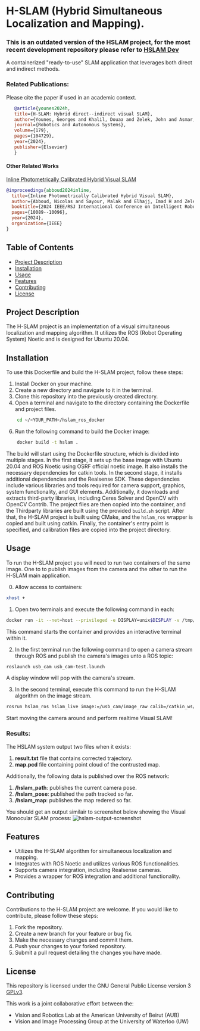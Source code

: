 # H-SLAM (Hybrid Simultaneous Localization and Mapping).
### This is an outdated version of the HSLAM project, for the most recent development repository please refer to [HSLAM Dev](https://github.com/8bit-nyk/hslam_ros2)
A containerized "ready-to-use" SLAM application that leverages both direct and indirect methods.

### Related Publications:

Please cite the paper if used in an academic context.
 ```bibtex
    @article{younes2024h,
    title={H-SLAM: Hybrid direct--indirect visual SLAM},
    author={Younes, Georges and Khalil, Douaa and Zelek, John and Asmar, Daniel},
    journal={Robotics and Autonomous Systems},
    volume={179},
    pages={104729},
    year={2024},
    publisher={Elsevier}
    }
 ```
#### Other Related Works

[Inline Photometrically Calibrated Hybrid Visual SLAM](https://doi.org/10.1109/IROS58592.2024.10802153)


```bibtex
@inproceedings{abboud2024inline,
  title={Inline Photometrically Calibrated Hybrid Visual SLAM},
  author={Abboud, Nicolas and Sayour, Malak and Elhajj, Imad H and Zelek, John and Asmar, Daniel},
  booktitle={2024 IEEE/RSJ International Conference on Intelligent Robots and Systems (IROS)},
  pages={10089--10096},
  year={2024},
  organization={IEEE}
}
```

## Table of Contents

- [Project Description](#project-description)
- [Installation](#installation)
- [Usage](#usage)
- [Features](#features)
- [Contributing](#contributing)
- [License](#license)

## Project Description

The H-SLAM project is an implementation of a visual simultaneous localization and mapping algorithm. 
It utilizes the ROS (Robot Operating System) Noetic and is designed for Ubuntu 20.04.



## Installation

To use this Dockerfile and build the H-SLAM project, follow these steps:

1. Install Docker on your machine.
2. Create a new directory and navigate to it in the terminal.
3. Clone this repository into the previously created directory.
4. Open a terminal and navigate to the directory containing the Dockerfile and project files.
```bash
    cd ~/<YOUR_PATH>/hslam_ros_docker
```
6. Run the following command to build the Docker image:

```bash
    docker build -t hslam .
```
The build will start using the Dockerfile structure, which is divided into multiple stages. 
In the first stage, it sets up the base image with Ubuntu 20.04 and ROS Noetic using OSRF official noetic image. It also installs the necessary dependencies for catkin tools.
In the second stage, it installs additional dependencies and the Realsense SDK. These dependencies include various libraries and tools required for camera support, graphics, system functionality, and GUI elements. Additionally, it downloads and extracts third-party libraries, including Ceres Solver and OpenCV with OpenCV Contrib.
The project files are then copied into the container, and the Thirdparty libraries are built using the provided `build.sh` script. After that, the H-SLAM project is built using CMake, and the `hslam_ros` wrapper is copied and built using catkin.
Finally, the container's entry point is specified, and calibration files are copied into the project directory.

## Usage

To run the H-SLAM project you will need to run two containers of the same image.
One to to publish images from the camera and the other to run the H-SLAM main application.

0. Allow access to containers:
``` bash
xhost +
```

1. Open two terminals and execute the following command in each:
``` bash
docker run -it --net=host --privileged -e DISPLAY=unix$DISPLAY -v /tmp/.X11-unix:/tmp/.X11-unix:rw --device /dev/video0:/dev/video0  hslam /bin/bash
```
This command starts the container and provides an interactive terminal within it.

2. In the first terminal run the following command to open a camera stream through ROS and publish the camera's images unto a ROS topic:
``` bash
roslaunch usb_cam usb_cam-test.launch
```
A display window will pop with the camera's stream.

3. In the second terminal, execute this command to run the H-SLAM algorithm on the image stream.
``` bash
rosrun hslam_ros hslam_live image:=/usb_cam/image_raw calib=/catkin_ws/src/res/camera.txt gamma=/catkin_ws/src/res/pcalib.txt vignette=/catkin_ws/src/res/vignette.png
```

Start moving the camera around and perform realtime Visual SLAM!

### Results:

The HSLAM system output two files when it exists:
1. **result.txt** file that contains corrected trajectory.
2. **map.pcd** file containing point cloud of the contrusted map. 

Additionally, the following data is published over the ROS network:
1. **/hslam_path**: publishes the current camera pose.
2. **/hslam_pose**: published the path tracked so far.
3. **/hslam_map**: publishes the map redered so far.

You should get an output similair to screenshot below showing the Visual Monocular SLAM process:
  ![hslam-output-screenshot](https://github.com/8bit-nyk/HSLAM/assets/49674476/ab3a1c94-8f38-41da-855d-c25566f720c4)
  
## Features

- Utilizes the H-SLAM algorithm for simultaneous localization and mapping.
- Integrates with ROS Noetic and utilizes various ROS functionalities.
- Supports camera integration, including Realsense cameras.
- Provides a wrapper for ROS integration and additional functionality.

## Contributing

Contributions to the H-SLAM project are welcome. If you would like to contribute, please follow these steps:

1. Fork the repository.
2. Create a new branch for your feature or bug fix.
3. Make the necessary changes and commit them.
4. Push your changes to your forked repository.
5. Submit a pull request detailing the changes you have made.

## License 
This repository is licensed under the GNU General Public License version 3 [GPLv3](LICENSE).

This work is a joint collaborative effort between the:

- Vision and Robotics Lab at the American University of Beirut (AUB)
- Vision and Image Processing Group at the University of Waterloo (UW)
